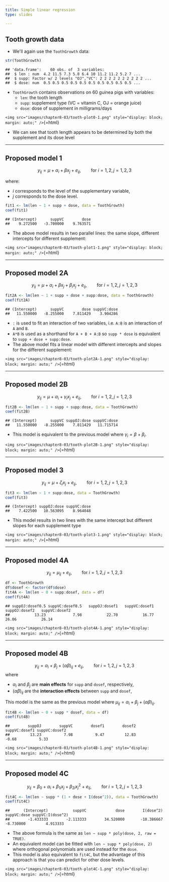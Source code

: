 ```yaml
---
title: Simple linear regression
type: slides

---
```

## Tooth growth data

-   We'll again use the `ToothGrowth` data:

``` r
str(ToothGrowth)
```

    ## 'data.frame':    60 obs. of  3 variables:
    ##  $ len : num  4.2 11.5 7.3 5.8 6.4 10 11.2 11.2 5.2 7 ...
    ##  $ supp: Factor w/ 2 levels "OJ","VC": 2 2 2 2 2 2 2 2 2 2 ...
    ##  $ dose: num  0.5 0.5 0.5 0.5 0.5 0.5 0.5 0.5 0.5 0.5 ...

-   `ToothGrowth` contains observations on 60 guinea pigs with
    variables:
    -   `len`: the tooth length
    -   `supp`: supplement type (VC = vitamin C, OJ = orange juice)
    -   `dose`: dose of supplement in milligrams/days

`<img src="images/chapter8-03/tooth-plot0-1.png" style="display: block; margin: auto;" />`{=html}

-   We can see that tooth length appears to be determined by both the
    supplement and its dose level

---

## Proposed model 1

$$ y_{ij} = \mu + \alpha_i + \beta x_{j} + e_{ij}, \qquad \text{for }i = 1, 2, j = 1, 2, 3$$

where:

-   $i$ corresponds to the level of the supplementary variable,
-   $j$ corresponds to the dose level.

``` r
fit1 <- lm(len ~ 1 + supp + dose, data = ToothGrowth)
coef(fit1)
```

    ## (Intercept)      suppVC        dose 
    ##    9.272500   -3.700000    9.763571

-   The above model results in two parallel lines: the same slope,
    different intercepts for different supplement:

`<img src="images/chapter8-03/tooth-plot1-1.png" style="display: block; margin: auto;" />`{=html}

---

## Proposed model 2A

$$ y_{ij} = \mu + \alpha_i + \beta x_{j} + \beta_{i} x_{j} + e_{ij}, \qquad \text{for }i = 1, 2, j = 1, 2, 3$$

``` r
fit2A <- lm(len ~ 1 + supp + dose + supp:dose, data = ToothGrowth)
coef(fit2A)
```

    ## (Intercept)      suppVC        dose suppVC:dose 
    ##   11.550000   -8.255000    7.811429    3.904286

-   `:` is used to fit an interaction of two variables, i.e. `A:B` is an
    interaction of `A` and `B`.
-   `A*B` is used as a shorthand for `A + B + A:B` so `supp * dose` is
    equivalent to `supp + dose + supp:dose`.
-   The above model fits a linear model with different intercepts and
    slopes for the different supplement:

`<img src="images/chapter8-03/tooth-plot2A-1.png" style="display: block; margin: auto;" />`{=html}

---

## Proposed model 2B

$$ y_{ij} = \mu + \alpha_i + \gamma_{i} x_{j} + e_{ij}, \qquad \text{for }i = 1, 2, j = 1, 2, 3$$

``` r
fit2B <- lm(len ~ 1 + supp + supp:dose, data = ToothGrowth)
coef(fit2B)
```

    ## (Intercept)      suppVC suppOJ:dose suppVC:dose 
    ##   11.550000   -8.255000    7.811429   11.715714

-   This model is equivalent to the previous model where
    $\gamma_i = \beta + \beta_i$.

`<img src="images/chapter8-03/tooth-plot2B-1.png" style="display: block; margin: auto;" />`{=html}

---

## Proposed model 3

$$ y_{ij} = \mu +  \zeta_{i} x_{j} + e_{ij}, \qquad \text{for }i = 1, 2, j = 1, 2, 3$$

``` r
fit3 <- lm(len ~ 1 + supp:dose, data = ToothGrowth)
coef(fit3)
```

    ## (Intercept) suppOJ:dose suppVC:dose 
    ##    7.422500   10.563095    8.964048

-   This model results in two lines with the same intercept but
    different slopes for each supplement type

`<img src="images/chapter8-03/tooth-plot3-1.png" style="display: block; margin: auto;" />`{=html}

---

## Proposed model 4A

$$ y_{ij} = \mu_{ij} + e_{ij}, \qquad \text{for }i = 1, 2, j = 1, 2, 3$$

``` r
df <- ToothGrowth
df$dosef <- factor(df$dose)
fit4A <- lm(len ~ 0 + supp:dosef, data = df)
coef(fit4A)
```

    ## suppOJ:dosef0.5 suppVC:dosef0.5   suppOJ:dosef1   suppVC:dosef1   suppOJ:dosef2   suppVC:dosef2 
    ##           13.23            7.98           22.70           16.77           26.06           26.14

`<img src="images/chapter8-03/tooth-plot4A-1.png" style="display: block; margin: auto;" />`{=html}

---

## Proposed model 4B

$$ y_{ij} = \alpha_i + \beta_j  + (\alpha\beta)_{ij} + e_{ij}, \qquad \text{for }i = 1, 2, j = 1, 2, 3$$
where

-   $\alpha_i$ and $\beta_j$ are **main effects** for `supp` and
    `dosef`, respectively,
-   $(\alpha\beta)_{ij}$ are the **interaction effects** between `supp`
    and `dosef`,

This model is the same as the previous model where
$\mu_{ij} = \alpha_i + \beta_j + (\alpha\beta)_{ij}$.

``` r
fit4B <- lm(len ~ 0 + supp * dosef, data = df)
coef(fit4B)
```

    ##        suppOJ        suppVC        dosef1        dosef2 suppVC:dosef1 suppVC:dosef2 
    ##         13.23          7.98          9.47         12.83         -0.68          5.33

`<img src="images/chapter8-03/tooth-plot4B-1.png" style="display: block; margin: auto;" />`{=html}

---

## Proposed model 4C

$$ y_{ij} = \beta_0 + \alpha_i  + \beta_{1i} x_j +  \beta_{2i} x_j^2  + e_{ij}, \qquad \text{for }i = 1, 2, j = 1, 2, 3$$

``` r
fit4C <- lm(len ~ supp * (1 + dose + I(dose^2)), data = ToothGrowth)
coef(fit4C)
```

    ##      (Intercept)           suppVC             dose        I(dose^2)      suppVC:dose suppVC:I(dose^2) 
    ##        -1.433333        -2.113333        34.520000       -10.386667        -8.730000         4.913333

-   The above formula is the same as
    `len ~ supp * poly(dose, 2, raw = TRUE)`.
-   An equivalent model can be fitted with `len ~ supp * poly(dose, 2)`
    where orthogonal polynomials are used instead for the `dose`.
-   This model is also equivalent to `fit4C`, but the advantage of this
    approach is that you can predict for other dose levels.

`<img src="images/chapter8-03/tooth-plot4C-1.png" style="display: block; margin: auto;" />`{=html}
